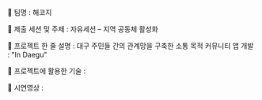 	팀명
: 해코지

	제출 세션 및 주제
: 자유세션 – 지역 공동체 활성화

	프로젝트 한 줄 설명
: 대구 주민들 간의 관계망을 구축한 소통 목적 커뮤니티 앱 개발 : "In Daegu"

	프로젝트에 활용한 기술
:

	시연영상
:
